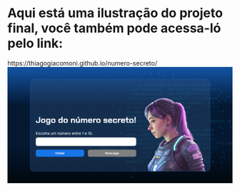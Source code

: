 <h1>Aqui está uma ilustração do projeto final, você também pode acessa-ló pelo link: </h1>
<a>https://thiagogiacomoni.github.io/numero-secreto/</a>


<img src="/img/imagemprojeto.png">
